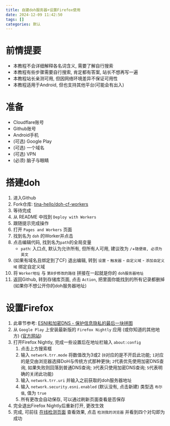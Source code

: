 ```yaml
---
title: 自建doh服务器+设置Firefox使用
date: 2024-12-09 11:42:50
tags: []
categories: 默认
---
```


# 前情提要

- 本教程不会详细解释各名词含义, 需要了解自行搜索
- 本教程有些步骤需要自行搜索, 肯定都有答案, 站长不想再写一遍
- 本教程站长亲测可用, 但因网络环境差异不保证可用性
- 本教程适用于Android, 但也支持其他平台(可能会有出入)

# 准备

- Cloudflare账号
- Github账号
- Android手机
- (可选) Google Play
- (可选) 一个域名
- (可选) VPN
- (必须) 脑子与眼睛

# 搭建doh

1. 进入Github
2. Fork仓库: [tina-hello/doh-cf-workers](https://github.com/tina-hello/doh-cf-workers)
3. 等待完成
4. 从 README 中找到 `Deploy with Workers`
5. 跟随提示完成操作
6. 打开 `Pages and Workers` 页面
7. 找到名为 `doh` 的Worker并点击
8. 点击编辑代码, 找到名为`path`的全局变量
   - `path`: 入口点, 默认为允许所有, 但所有人可用, 建议改为 `/`+`随便填, 必须为英文`
9. (如果有域名且绑定到了CF) 退出编辑, 转到 `设置` - `触发器` - `自定义域` - `添加自定义域` 绑定自定义域
10. 将 `Worker地址` 与 `第8步修改的路径` 拼接在一起就是你的 `doh服务器地址`
11. 返回Github, 转到存储库页面, 点击 `Action`, 把里面你能找到的所有记录都删掉 (如果你不想公开你的doh服务器地址)

# 设置Firefox

1. 此章节参考: [ESNI和加密DNS - 保护信息隐私的最后一块拼图](https://blog.17lai.site/posts/ec2cad2)
2. 从 `Google Play` 上安装最新版的 `Firefox Nightly` 应用 (或你知道的其他地方) ([官方网站](https://www.mozilla.org/zh-CN/firefox/nightly/all/))
3. 打开Firefox Nightly, 完成一些设置后在地址栏输入 `about:config`
   1. 点击上方搜索框
   2. 输入 `network.trr.mode` 将数值改为3或2 (`0`对应的是不开启此功能; `1`对应的是交由浏览器选择DoH与传统方式那种更快; `2`代表优先使用加密DNS查询, 如果失败则回落到普通DNS查询; `3`代表只使用加密DNS查询; `5`代表明确的关闭此功能)
   3. 输入 `network.trr.uri` 并输入之前获取的doh服务器地址
   4. 输入 `network.security.esni.enabled` (默认没有, 点击新建) 类型选 `布尔值`, 值为 `true`
   5. 所有更改会自动保存, 可以通过刷新页面查看是否保存
4. 完全退出Firefox Nightly后重新打开, 更改生效
5. 完成, 可前往 [在线检测页面](https://encryptedsni.com/) 查看效果, 点击 `检测我的浏览器` 并看到四个对勾即为成功
